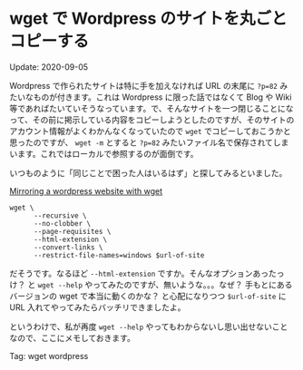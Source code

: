# wget で Wordpress のサイトを丸ごとコピーする

Update: 2020-09-05


Wordpress で作られたサイトは特に手を加えなければ URL の末尾に ``?p=82`` みたいなものが付きます。これは Wordpress に限った話ではなくて Blog や Wiki 等であればたいていそうなっています。で、そんなサイトを一つ閉じることになって、その前に掲示している内容をコピーしようとしたのですが、そのサイトのアカウント情報がよくわかんなくなっていたので ``wget`` でコピーしておこうかと思ったのですが、 ``wget -m`` とすると ``?p=82`` みたいファイル名で保存されてしまいます。これではローカルで参照するのが面倒です。

いつものように「同じことで困った人はいるはず」と探してみるといました。

[Mirroring a wordpress website with wget](https://superuser.com/questions/721854/mirroring-a-wordpress-website-with-wget)

```
wget \
      --recursive \
      --no-clobber \
      --page-requisites \
      --html-extension \
      --convert-links \
      --restrict-file-names=windows $url-of-site
```

だそうです。なるほど ``--html-extension`` ですか。そんなオプションあったっけ？
と ``wget --help`` やってみたのですが、無いような。。。なぜ？
手もとにあるバージョンの wget で本当に動くのかな？
と心配になりつつ ``$url-of-site`` に URL 入れてやってみたらバッチリできましたよ。

というわけで、私が再度 ``wget --help`` やってもわからないし思い出せないことなので、ここにメモしておきます。

Tag: wget wordpress



